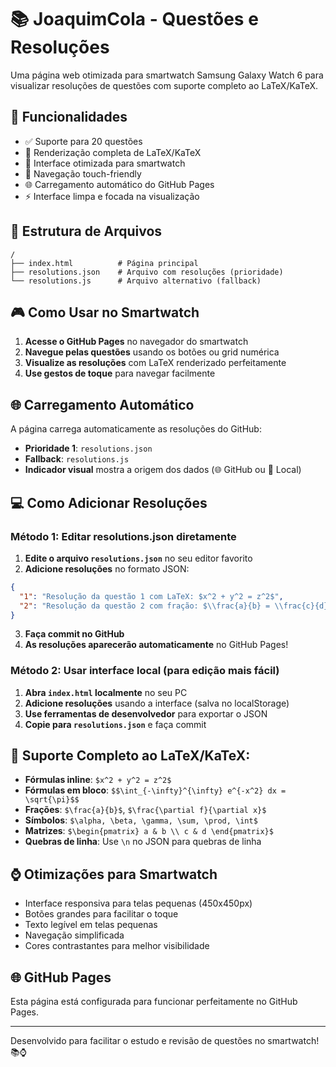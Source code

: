 # 📚 JoaquimCola - Questões e Resoluções

Uma página web otimizada para smartwatch Samsung Galaxy Watch 6 para visualizar resoluções de questões com suporte completo ao LaTeX/KaTeX.

## 🚀 Funcionalidades

- ✅ Suporte para 20 questões
- 🧮 Renderização completa de LaTeX/KaTeX
- 📱 Interface otimizada para smartwatch
- 🎯 Navegação touch-friendly
- 🌐 Carregamento automático do GitHub Pages
- ⚡ Interface limpa e focada na visualização

## 📁 Estrutura de Arquivos

```
/
├── index.html          # Página principal
├── resolutions.json    # Arquivo com resoluções (prioridade)
└── resolutions.js      # Arquivo alternativo (fallback)
```

## 🎮 Como Usar no Smartwatch

1. **Acesse o GitHub Pages** no navegador do smartwatch
2. **Navegue pelas questões** usando os botões ou grid numérica
3. **Visualize as resoluções** com LaTeX renderizado perfeitamente
4. **Use gestos de toque** para navegar facilmente

## 🌐 Carregamento Automático

A página carrega automaticamente as resoluções do GitHub:
- **Prioridade 1**: `resolutions.json`
- **Fallback**: `resolutions.js`
- **Indicador visual** mostra a origem dos dados (🌐 GitHub ou 📱 Local)

## 💻 Como Adicionar Resoluções

### **Método 1: Editar resolutions.json diretamente**

1. **Edite o arquivo `resolutions.json`** no seu editor favorito
2. **Adicione resoluções** no formato JSON:
```json
{
  "1": "Resolução da questão 1 com LaTeX: $x^2 + y^2 = z^2$",
  "2": "Resolução da questão 2 com fração: $\\frac{a}{b} = \\frac{c}{d}$"
}
```
3. **Faça commit no GitHub**
4. **As resoluções aparecerão automaticamente** no GitHub Pages!

### **Método 2: Usar interface local (para edição mais fácil)**

1. **Abra `index.html` localmente** no seu PC
2. **Adicione resoluções** usando a interface (salva no localStorage)
3. **Use ferramentas de desenvolvedor** para exportar o JSON
4. **Copie para `resolutions.json`** e faça commit

## 🧮 **Suporte Completo ao LaTeX/KaTeX:**

- **Fórmulas inline**: `$x^2 + y^2 = z^2$`
- **Fórmulas em bloco**: `$$\int_{-\infty}^{\infty} e^{-x^2} dx = \sqrt{\pi}$$`
- **Frações**: `$\frac{a}{b}$`, `$\frac{\partial f}{\partial x}$`
- **Símbolos**: `$\alpha, \beta, \gamma, \sum, \prod, \int$`
- **Matrizes**: `$\begin{pmatrix} a & b \\ c & d \end{pmatrix}$`
- **Quebras de linha**: Use `\n` no JSON para quebras de linha

## ⌚ Otimizações para Smartwatch

- Interface responsiva para telas pequenas (450x450px)
- Botões grandes para facilitar o toque
- Texto legível em telas pequenas
- Navegação simplificada
- Cores contrastantes para melhor visibilidade

## 🌐 GitHub Pages

Esta página está configurada para funcionar perfeitamente no GitHub Pages.

---

Desenvolvido para facilitar o estudo e revisão de questões no smartwatch! 📚⌚
